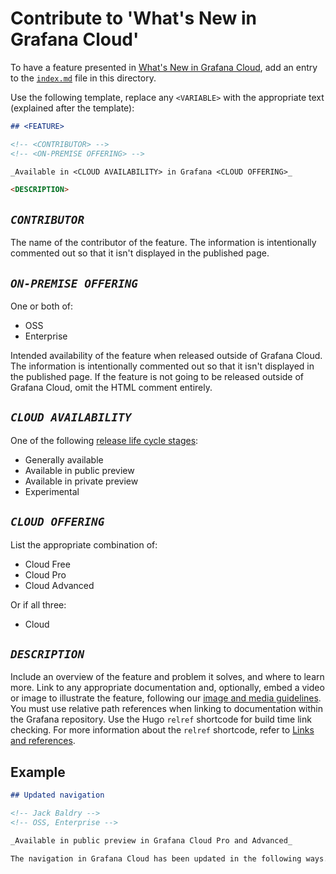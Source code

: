 # Contribute to 'What's New in Grafana Cloud'

To have a feature presented in [What's New in Grafana Cloud](https://grafana.com/docs/grafana-cloud/whatsnew/), add an entry to the [`index.md`](./index.md) file in this directory.

Use the following template, replace any `<VARIABLE>` with the appropriate text (explained after the template):

```markdown
## <FEATURE>

<!-- <CONTRIBUTOR> -->
<!-- <ON-PREMISE OFFERING> -->

_Available in <CLOUD AVAILABILITY> in Grafana <CLOUD OFFERING>_

<DESCRIPTION>
```

## _`CONTRIBUTOR`_

The name of the contributor of the feature.
The information is intentionally commented out so that it isn't displayed in the published page.

## _`ON-PREMISE OFFERING`_

One or both of:

- OSS
- Enterprise

Intended availability of the feature when released outside of Grafana Cloud.
The information is intentionally commented out so that it isn't displayed in the published page.
If the feature is not going to be released outside of Grafana Cloud, omit the HTML comment entirely.

## _`CLOUD AVAILABILITY`_

One of the following [release life cycle stages](https://grafana.com/docs/release-life-cycle/):

- Generally available
- Available in public preview
- Available in private preview
- Experimental

## _`CLOUD OFFERING`_

List the appropriate combination of:

- Cloud Free
- Cloud Pro
- Cloud Advanced

Or if all three:

- Cloud

## _`DESCRIPTION`_

Include an overview of the feature and problem it solves, and where to learn more.
Link to any appropriate documentation and, optionally, embed a video or image to illustrate the feature, following our [image and media guidelines](https://grafana.com/docs/writers-toolkit/write/image-guidelines/#image-diagram-and-screenshot-guidelines).
You must use relative path references when linking to documentation within the Grafana repository.
Use the Hugo `relref` shortcode for build time link checking.
For more information about the `relref` shortcode, refer to [Links and references](https://grafana.com/docs/writers-toolkit/writing-guide/references/).

## Example

```markdown
## Updated navigation

<!-- Jack Baldry -->
<!-- OSS, Enterprise -->

_Available in public preview in Grafana Cloud Pro and Advanced_

The navigation in Grafana Cloud has been updated in the following ways...
```
